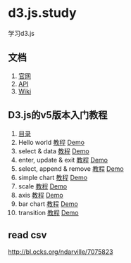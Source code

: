 # d3.js.study
学习d3.js

## 文档
1. [官网](https://d3js.org/)
1. [API](https://github.com/d3/d3/blob/main/API.md)
1. [Wiki](https://github.com/d3/d3/wiki)

## D3.js的v5版本入门教程
1. [目录](https://blog.csdn.net/qq_34414916/article/details/80026029)
1. Hello world [教程](https://blog.csdn.net/qq_34414916/article/details/80026406) [Demo](https://yusjoel.github.io/d3.js.study/01-hello-world/)
1. select & data [教程](https://blog.csdn.net/qq_34414916/article/details/80026813) [Demo](https://yusjoel.github.io/d3.js.study/02-select-and-data/)
1. enter, update & exit [教程](https://blog.csdn.net/qq_34414916/article/details/80027353) [Demo](https://yusjoel.github.io/d3.js.study/03-enter-update-exit/)
1. select, append & remove [教程](https://blog.csdn.net/qq_34414916/article/details/80028630) [Demo](https://yusjoel.github.io/d3.js.study/04-select-append-and-remove/)
1. simple chart [教程](https://blog.csdn.net/qq_34414916/article/details/80029352) [Demo](https://yusjoel.github.io/d3.js.study/05-simple-chart/)
1. scale [教程](https://blog.csdn.net/qq_34414916/article/details/80029808) [Demo](https://yusjoel.github.io/d3.js.study/06-scale/)
1. axis [教程](https://blog.csdn.net/qq_34414916/article/details/80032354) [Demo](https://yusjoel.github.io/d3.js.study/07-axis/)
1. bar chart [教程](https://blog.csdn.net/qq_34414916/article/details/80032731) [Demo](https://yusjoel.github.io/d3.js.study/08-bar-chart/)
1. transition [教程](https://blog.csdn.net/qq_34414916/article/details/80033730) [Demo](https://yusjoel.github.io/d3.js.study/09-transition/)

## read csv
http://bl.ocks.org/ndarville/7075823